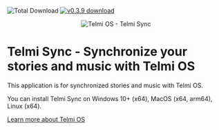 ![Total Download](https://img.shields.io/github/downloads/DantSu/Telmi-Sync/total.svg) [![v0.3.9 download](https://img.shields.io/github/downloads/DantSu/Telmi-Sync/0.3.9/total.svg)](https://github.com/DantSu/Telmi-Sync/releases/tag/0.3.9)

<p align="center"><img = src="https://dantsu.com/files/Telmi_MiyooPC.jpg" alt="Telmi OS - Telmi Sync" /></p>

# Telmi Sync - Synchronize your stories and music with Telmi OS

This application is for synchronized stories and music with Telmi OS.

You can install Telmi Sync on Windows 10+ (x64), MacOS (x64, arm64), Linux (x64).

[Learn more about Telmi OS](https://github.com/DantSu/Telmi-story-teller)
